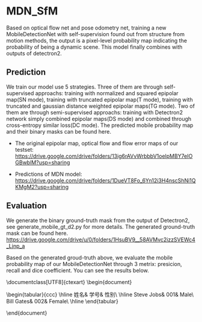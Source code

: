 # MDN_SfM
Based on optical flow net and pose odometry net, training a new MobileDetectionNet with self-supervision found out from structure from motion methods, the output is a pixel-level probability map indicating the probability of being a dynamic scene.  This model finally combines with outputs of detectron2.

## Prediction
We train our model use 5 strategies. Three of them are through self-supervised approachs: training with normalized and squared epipolar map(SN mode), training with truncated epipolar map(T mode), training with truncated and gaussian distance weighted epipolar maps(TG mode). Two of them are through semi-supervised approachs: training with Detectron2 network simply combined epipolar maps(DS mode) and combined through cross-entropy similar loss(DC mode). The predicted mobile probability map and their binary masks can be found here.


- The original epipolar map, optical flow and flow error maps of our testset:
https://drive.google.com/drive/folders/13ig6rAVvWrbbbV1oelpMBY7eIOGBwblM?usp=sharing


- Predictions of MDN model:
https://drive.google.com/drive/folders/1DueVT8Fo_6Yn12i3H4nscShNi1QKMgM2?usp=sharing 




## Evaluation 
We generate the binary ground-truth mask from the output of Detectron2, see generate_mobile_gt_d2.py for more details.
The generated ground-truth mask can be found here.
https://drive.google.com/drive/u/0/folders/1HsuBV9__58AVMvc2izzSVEWc4_Ljnp_a 

Based on the generated groud-truth above, we evaluate the mobile probability map of our MobileDetectionNet through 3 metrix: presicion, recall and dice coefficient. You can see the results below.

\documentclass[UTF8]{ctexart}
\begin{document}

\begin{tabular}{ccc}
\hline
姓名& 学号& 性别\\
\hline
Steve Jobs& 001& Male\\
Bill Gates& 002& Female\\
\hline
\end{tabular}

\end{document}
